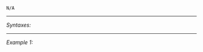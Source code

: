 `N/A`


---
*Syntaxes:*

<!-- [] call `BIS_fnc_showRespawnMenuInventoryList` -->

---
*Example 1:*

<!-- 
```sqf
[] call BIS_fnc_showRespawnMenuInventoryList;
``` -->